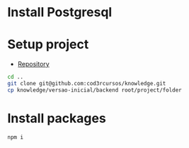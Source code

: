# Install Postgresql

# Setup project

- <a href="https://github.com/cod3rcursos/knowledge">Repository</a>

```bash
cd ..
git clone git@github.com:cod3rcursos/knowledge.git
cp knowledge/versao-inicial/backend root/project/folder
```

# Install packages

```bash
npm i
```
